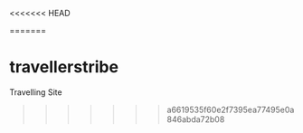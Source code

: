 <<<<<<< HEAD

[CHANGELOG]: ./CHANGELOG.md
[LICENSE]: ./LICENSE.md
[license-badge]: https://img.shields.io/badge/license-MIT-blue.svg
=======
# travellerstribe
Travelling Site 
>>>>>>> a6619535f60e2f7395ea77495e0a846abda72b08

